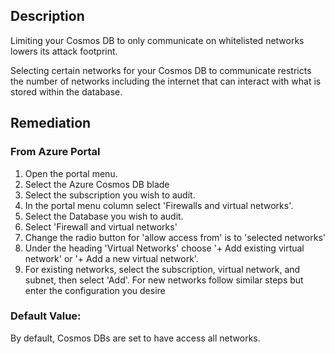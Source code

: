 ## Description

Limiting your Cosmos DB to only communicate on whitelisted networks lowers its attack footprint.

Selecting certain networks for your Cosmos DB to communicate restricts the number of networks including the internet that can interact with what is stored within the database.

## Remediation

### From Azure Portal

  1. Open the portal menu.
  2. Select the Azure Cosmos DB blade
  3. Select the subscription you wish to audit.
  4. In the portal menu column select 'Firewalls and virtual networks'.
  5. Select the Database you wish to audit.
  6. Select 'Firewall and virtual networks'
  7. Change the radio button for 'allow access from' is to 'selected networks'
  8. Under the heading 'Virtual Networks' choose '+ Add existing virtual network' or '+ Add a new virtual network'.
  9. For existing networks, select the subscription, virtual network, and subnet, then select 'Add'. For new networks follow similar steps but enter the configuration you desire

### Default Value:

By default, Cosmos DBs are set to have access all networks.